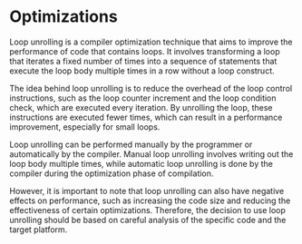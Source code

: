 # Optimizations

Loop unrolling is a compiler optimization technique that aims to improve the performance of code that contains loops. It involves transforming a loop that iterates a fixed number of times into a sequence of statements that execute the loop body multiple times in a row without a loop construct.

The idea behind loop unrolling is to reduce the overhead of the loop control instructions, such as the loop counter increment and the loop condition check, which are executed every iteration. By unrolling the loop, these instructions are executed fewer times, which can result in a performance improvement, especially for small loops.

Loop unrolling can be performed manually by the programmer or automatically by the compiler. Manual loop unrolling involves writing out the loop body multiple times, while automatic loop unrolling is done by the compiler during the optimization phase of compilation.

However, it is important to note that loop unrolling can also have negative effects on performance, such as increasing the code size and reducing the effectiveness of certain optimizations. Therefore, the decision to use loop unrolling should be based on careful analysis of the specific code and the target platform.